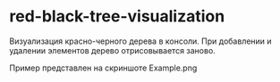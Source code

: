 # red-black-tree-visualization
Визуализация красно-черного дерева в консоли.
При добавлении и удалении элементов дерево отрисовывается заново.

Пример представлен на скриншоте Example.png
